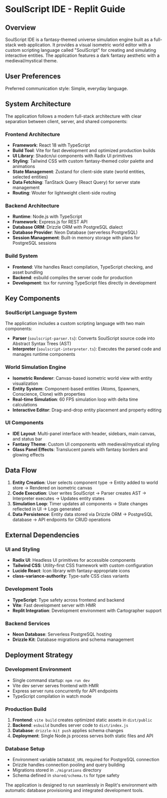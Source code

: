 # SoulScript IDE - Replit Guide

## Overview

SoulScript IDE is a fantasy-themed universe simulation engine built as a full-stack web application. It provides a visual isometric world editor with a custom scripting language called "SoulScript" for creating and simulating interactive entities. The application features a dark fantasy aesthetic with a medieval/mystical theme.

## User Preferences

Preferred communication style: Simple, everyday language.

## System Architecture

The application follows a modern full-stack architecture with clear separation between client, server, and shared components:

### Frontend Architecture
- **Framework**: React 18 with TypeScript
- **Build Tool**: Vite for fast development and optimized production builds
- **UI Library**: Shadcn/ui components with Radix UI primitives
- **Styling**: Tailwind CSS with custom fantasy-themed color palette and animations
- **State Management**: Zustand for client-side state (world entities, selected entities)
- **Data Fetching**: TanStack Query (React Query) for server state management
- **Routing**: Wouter for lightweight client-side routing

### Backend Architecture  
- **Runtime**: Node.js with TypeScript
- **Framework**: Express.js for REST API
- **Database ORM**: Drizzle ORM with PostgreSQL dialect
- **Database Provider**: Neon Database (serverless PostgreSQL)
- **Session Management**: Built-in memory storage with plans for PostgreSQL sessions

### Build System
- **Frontend**: Vite handles React compilation, TypeScript checking, and asset bundling
- **Backend**: esbuild compiles the server code for production
- **Development**: tsx for running TypeScript files directly in development

## Key Components

### SoulScript Language System
The application includes a custom scripting language with two main components:
- **Parser** (`soulscript-parser.ts`): Converts SoulScript source code into Abstract Syntax Trees (AST)
- **Interpreter** (`soulscript-interpreter.ts`): Executes the parsed code and manages runtime components

### World Simulation Engine
- **Isometric Renderer**: Canvas-based isometric world view with entity visualization
- **Entity System**: Component-based entities (Atoms, Spawners, Conscience, Clone) with properties
- **Real-time Simulation**: 60 FPS simulation loop with delta time calculations
- **Interactive Editor**: Drag-and-drop entity placement and property editing

### UI Components
- **IDE Layout**: Multi-panel interface with header, sidebars, main canvas, and status bar
- **Fantasy Theme**: Custom UI components with medieval/mystical styling
- **Glass Panel Effects**: Translucent panels with fantasy borders and glowing effects

## Data Flow

1. **Entity Creation**: User selects component type → Entity added to world store → Rendered on isometric canvas
2. **Code Execution**: User writes SoulScript → Parser creates AST → Interpreter executes → Updates entity states
3. **Simulation Loop**: Timer updates all components → State changes reflected in UI → Logs generated
4. **Data Persistence**: Entity data stored via Drizzle ORM → PostgreSQL database → API endpoints for CRUD operations

## External Dependencies

### UI and Styling
- **Radix UI**: Headless UI primitives for accessible components
- **Tailwind CSS**: Utility-first CSS framework with custom configuration
- **Lucide React**: Icon library with fantasy-appropriate icons
- **class-variance-authority**: Type-safe CSS class variants

### Development Tools
- **TypeScript**: Type safety across frontend and backend
- **Vite**: Fast development server with HMR
- **Replit Integration**: Development environment with Cartographer support

### Backend Services
- **Neon Database**: Serverless PostgreSQL hosting
- **Drizzle Kit**: Database migrations and schema management

## Deployment Strategy

### Development Environment
- Single command startup: `npm run dev`
- Vite dev server serves frontend with HMR
- Express server runs concurrently for API endpoints
- TypeScript compilation in watch mode

### Production Build
1. **Frontend**: `vite build` creates optimized static assets in `dist/public`
2. **Backend**: `esbuild` bundles server code to `dist/index.js`
3. **Database**: `drizzle-kit push` applies schema changes
4. **Deployment**: Single Node.js process serves both static files and API

### Database Setup
- Environment variable `DATABASE_URL` required for PostgreSQL connection
- Drizzle handles connection pooling and query building
- Migrations stored in `./migrations` directory
- Schema defined in `shared/schema.ts` for type safety

The application is designed to run seamlessly in Replit's environment with automatic database provisioning and integrated development tools.